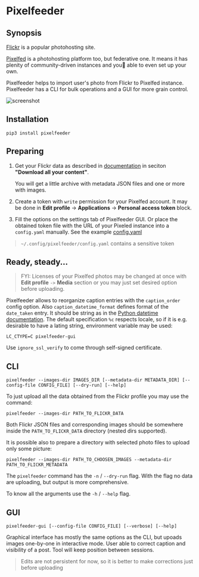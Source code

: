 # Pixelfeeder

## Synopsis

[Flickr](https://www.flickr.com/) is a popular photohosting site.

[Pixelfed](https://pixelfed.org/) is a photohosting platform too, but
federative one. It means it has plenity of community-driven instances and you
able to even set up your own.

Pixelfeeder helps to import user's photo from Flickr to Pixelfed instance.
Pixelfeeder has a CLI for bulk operations and a GUI for more grain control.

![screenshot](https://gitlab.com/bergentroll/pixelfeeder/-/raw/main/assets/screenshot-main.jpg)

## Installation

```shell
pip3 install pixelfeeder
```

## Preparing

1. Get your Flickr data as described in
   [documentation](https://www.flickrhelp.com/hc/en-us/articles/4404079675156-Downloading-content-from-Flickr)
   in seciton __"Download all your content"__.

   You will get a little archive with metadata JSON files and one or more with images.

2. Create a token  with `write` permission for your Pixelfed account. It may be
   done in __Edit profile__ -> __Applications__ -> __Personal access token__
   block.

3. Fill the options on the settings tab of Pixelfeeder GUI. Or place the
   obtained token file with the URL of your Pixeled instance into a
   `config.yaml` manually. See the example [config.yaml](./config.yaml)

> `~/.config/pixelfeeder/config.yaml` contains a sensitive token


## Ready, steady...

> FYI: Licenses of your Pixelfed photos may be changed at once with __Edit
> profile__ `->` __Media__ section or you may just set desired option before
> uploading.

Pixelfeeder allows to reorganize caption entries with the `caption_order` config
option. Also `caption_datetime_format` defines format of the `date_taken`
entry. It should be string as in the [Python datetime
documentation](https://docs.python.org/3/library/datetime.html#strftime-and-strptime-format-codes).
The default specification `%c` respects locale, so if it is e.g. desirable to have
a lating string, environment variable may be used:

```shell
LC_CTYPE=C pixelfeeder-gui
```

Use `ignore_ssl_verify` to come through self-signed certificate.


## CLI

```shell
pixelfeeder --images-dir IMAGES_DIR [--metadata-dir METADATA_DIR] [--config-file CONFIG_FILE] [--dry-run] [--help]
```

To just upload all the data obtained from the Flickr profile you may use the
command:

```shell
pixelfeeder --images-dir PATH_TO_FLICKR_DATA
```

Both Flickr JSON files and corresponding images should be somewhere inside the
`PATH_TO_FLICKR_DATA` directory (nested dirs supported).

It is possible also to prepare a directory with selected photo files to upload only
some picture:

```shell
pixelfeeder --images-dir PATH_TO_CHOOSEN_IMAGES --metadata-dir PATH_TO_FLICKR_METADATA
```

The `pixelfeeder` command has the `-n` / `--dry-run` flag. With the flag no data
are uploading, but output is more comprehensive.

To know all the arguments use the `-h` / `--help` flag.

## GUI

```shell
pixelfeeder-gui [--config-file CONFIG_FILE] [--verbose] [--help]
```

Graphical interface has mostly the same options as the CLI, but upoads images
one-by-one in interactive mode. User able to correct caption and visibility
of a post. Tool will keep position between sessions.

> Edits are not persistent for now, so it is better to make corrections just
> before uploading
